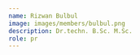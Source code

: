 ```yaml
---
name: Rizwan Bulbul
image: images/members/bulbul.png
description: Dr.techn. B.Sc. M.Sc.
role: pr
---
```


